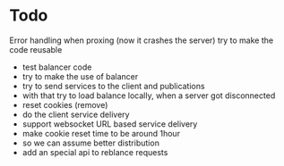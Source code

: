 # Todo

Error handling when proxing (now it crashes the server)
try to make the code reusable
- test balancer code
- try to make the use of balancer
- try to send services to the client and publications
- with that try to load balance locally, when a server got disconnected
-   reset cookies (remove)
- do the client service delivery
- support websocket URL based service delivery
- make cookie reset time to be around 1hour
-   so we can assume better distribution
- add an special api to reblance requests
